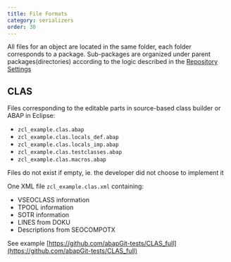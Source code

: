 ```yaml
---
title: File Formats
category: serializers
order: 30
---
```


All files for an object are located in the same folder, each folder corresponds to a package. Sub-packages are organized under parent packages(directories) according to the logic described in the [Repository Settings](/user-guide/repo-settings/dot-abapgit.md)

## CLAS

Files corresponding to the editable parts in source-based class builder or ABAP in Eclipse:

* `zcl_example.clas.abap`
* `zcl_example.clas.locals_def.abap`
* `zcl_example.clas.locals_imp.abap`
* `zcl_example.clas.testclasses.abap`
* `zcl_example.clas.macros.abap`

Files do not exist if empty, ie. the developer did not choose to implement it

One XML file `zcl_example.clas.xml` containing:

* VSEOCLASS information
* TPOOL information
* SOTR information
* LINES from DOKU
* Descriptions from SEOCOMPOTX

See example [https://github.com/abapGit-tests/CLAS_full](https://github.com/abapGit-tests/CLAS_full)
